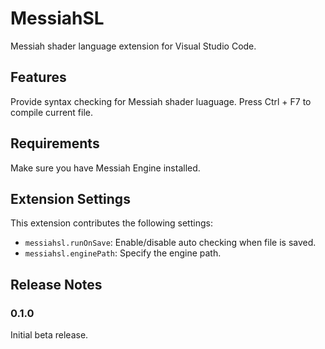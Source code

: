 # MessiahSL

Messiah shader language extension for Visual Studio Code.

## Features

Provide syntax checking for Messiah shader luaguage. Press Ctrl + F7 to compile current file.

## Requirements

Make sure you have Messiah Engine installed.

## Extension Settings

This extension contributes the following settings:

* `messiahsl.runOnSave`: Enable/disable auto checking when file is saved.
* `messiahsl.enginePath`: Specify the engine path.

## Release Notes

### 0.1.0

Initial beta release.
